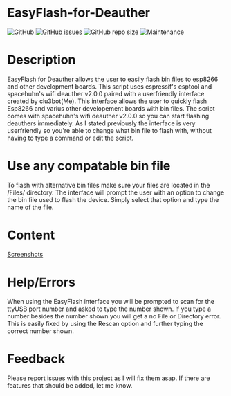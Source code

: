 # EasyFlash-for-Deauther
![GitHub](https://img.shields.io/github/license/clu3bot/EasyFlash-for-Deauther)
[![GitHub issues](https://img.shields.io/github/issues/clu3bot/EasyFlash-for-Deauther)](https://github.com/clu3bot/EasyFlash-for-Deauther/issues)
![GitHub repo size](https://img.shields.io/github/repo-size/clu3bot/EasyFlash-for-Deauther)
![Maintenance](https://img.shields.io/maintenance/yes/2021)

# Description
EasyFlash for Deauther allows the user to easily flash bin files to esp8266 and other development boards. This script uses espressif's esptool and spacehuhn's wifi deauther v2.0.0 paired with a userfriendly interface created by clu3bot(Me). This interface allows the user to quickly flash Esp8266 and varius other developement boards with bin files. The script comes with spacehuhn's wifi deauther v2.0.0 so you can start flashing deauthers immediately. As I stated previously the interface is very userfriendly so you're able to change what bin file to flash with, without having to type a command or edit the script. 

# Use any compatable bin file
To flash with alternative bin files make sure your files are located in the /Files/ directory. The interface will prompt the user with an option to change the bin file used to flash the device. Simply select that option and type the name of the file.  

# Content

[Screenshots](https://github.com/clu3bot/EasyFlash-for-Deauther/tree/main/imgs)


# Help/Errors

When using the EasyFlash interface you will be prompted to scan for the ttyUSB port number and asked to type the number shown. If you type a number besides the number shown you will get a no File or Directory error. This is easily fixed by using the Rescan option and further typing the correct number shown.

# Feedback

Please report issues with this project as I will fix them asap. If there are features that should be added, let me know. 
